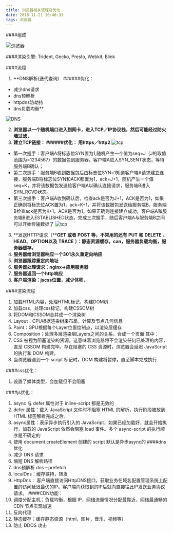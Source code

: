 ```yaml
---
title: 浏览器相关流程及优化
date: 2018-11-21 10:46:33
tags: 浏览器
---
```

####组成

![浏览器](https://upload-images.jianshu.io/upload_images/14827444-830d8d2d96523c86.png?imageMogr2/auto-orient/strip%7CimageView2/2/w/1240)

####渲染引擎: 
Trident, Gecko, Presto, Webkit, Blink

####流程

1.  **DNS解析(迭代查询）
######优化：
- 减少dns请求
- dns预解析 
- httpdns防劫持
- dns负载均衡**

![DNS](https://upload-images.jianshu.io/upload_images/14827444-d187ee2ebfb4688a.png?imageMogr2/auto-orient/strip%7CimageView2/2/w/1240)


2.  **浏览器以一个随机端口进入到网卡，进入TCP／IP协议栈，然后可能经过防火墙过滤，**
3.  **建立TCP链接：
######优化：
用https／http2**
![tcp](https://upload-images.jianshu.io/upload_images/14827444-23655dd1db374e25.png?imageMogr2/auto-orient/strip%7CimageView2/2/w/1240)
- 第一次握手：客户端A将标志位SYN置为1,随机产生一个值为seq=J（J的取值范围为=1234567）的数据包到服务器，客户端A进入SYN_SENT状态，等待服务端B确认；
- 第二次握手：服务端B收到数据包后由标志位SYN=1知道客户端A请求建立连接，服务端B将标志位SYN和ACK都置为1，ack=J+1，随机产生一个值seq=K，并将该数据包发送给客户端A以确认连接请求，服务端B进入SYN_RCVD状态。
- 第三次握手：客户端A收到确认后，检查ack是否为J+1，ACK是否为1，如果正确则将标志位ACK置为1，ack=K+1，并将该数据包发送给服务端B，服务端B检查ack是否为K+1，ACK是否为1，如果正确则连接建立成功，客户端A和服务端B进入ESTABLISHED状态，完成三次握手，随后客户端A与服务端B之间可以开始传输数据了
![tcp](https://upload-images.jianshu.io/upload_images/14827444-adc0940f024c5b4a.png?imageMogr2/auto-orient/strip%7CimageView2/2/w/1240)

3.  **发送HTTP请求（****GET** **或者** **POST** **等，不常用的还有** **PUT** **和** **DELETE** **、****HEAD****、****OPTION****以及** **TRACE** **）：静态资源缓存，can，服务器负载均衡，服务器缓存，**
4.  **服务器给浏览器响应一个****301****永久重定向响应**
5.  **浏览器跟踪重定向地址**
6.  **服务器处理请求：nginx->应用服务器**
7.  **服务器返回一个http响应**
8.  **客户端渲染：jscss位置，减少体积**，

####渲染流程
1.  加载HTML内容，处理HTML标记，构建DOM树
2.  加载css，处理css标记，构建CSSOM树
3.  将DOM和CSSOM合并成一个渲染树
4.  Layout：CPU根据渲染树来布局，计算及节点几何信息
5.  Paint：GPU根据每个Layer位置绘制点，以渲染层缓存
6.  Composition：处理多层渲染层Layers之间的关系，合成一个页面
其中：
1.  CSS 被视为阻塞渲染的资源，这意味着浏览器将不会渲染任何已处理的内容，直至 CSSOM 构建完毕。存在阻塞的 CSS 资源时，浏览器会延迟 JavaScript 的执行和 DOM 构建。
2.  当浏览器遇到一个 script 标记时，DOM 构建将暂停，直至脚本完成执行

####css优化：
1.  <link href="print.css" rel="stylesheet" media="print">设置了媒体类型，会加载但不会阻塞
####js优化：
1.  async 与 defer 属性对于 inline-script 都是无效的
2.  defer 属性：载入 JavaScript 文件时不阻塞 HTML 的解析，执行阶段被放到 HTML 标签解析完成之后。
3.  async属性：表示异步执行引入的 JavaScript，如果已经加载好，就会开始执行，加载的 JavaScript 依然会阻塞 load 事件。多个 async-script 的执行顺序是不确定的
4.  使用 document.createElement 创建的 script 默认是异步async的
####dns优化
1.  减少 DNS 请求
2.  缩短 DNS 解析路径
3.  dns预解析 dns－prefetch
4.  localDns：缓存挟持，转发
5.  HttpDns：
客户端直接访问HttpDNS接口，获取业务在域名配置管理系统上配置的访问延迟最优的IP。客户端向获取到的IP后就向直接往此IP发送业务协议请求。
####CDN功能：
1.  调度分配主机；负载均衡，根据 IP，网络流量情况分配最靠近，网络最通畅的 CDN 节点实现加速
2.  反向代理
3.  静态缓存；缓存静态资源（html，图片，音乐，视频等）
4.  防止 DDOS 攻击